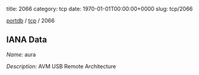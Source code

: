 title: 2066
category: tcp
date: 1970-01-01T00:00:00+0000
slug: tcp/2066

[portdb](/) / [tcp](/category/tcp.html) / 2066


## IANA Data

_Name:_ aura

_Description:_ AVM USB Remote Architecture

